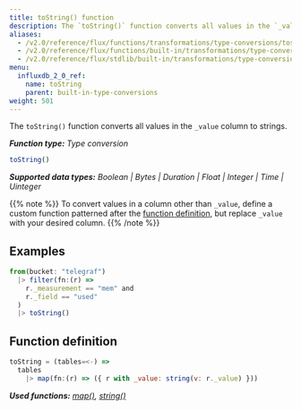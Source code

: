 ```yaml
---
title: toString() function
description: The `toString()` function converts all values in the `_value` column to strings.
aliases:
  - /v2.0/reference/flux/functions/transformations/type-conversions/tostring
  - /v2.0/reference/flux/functions/built-in/transformations/type-conversions/tostring/
  - /v2.0/reference/flux/stdlib/built-in/transformations/type-conversions/tostring
menu:
  influxdb_2_0_ref:
    name: toString
    parent: built-in-type-conversions
weight: 501
---
```


The `toString()` function converts all values in the `_value` column to strings.

_**Function type:** Type conversion_  

```js
toString()
```

_**Supported data types:** Boolean | Bytes | Duration | Float | Integer | Time | Uinteger_

{{% note %}}
To convert values in a column other than `_value`, define a custom function
patterned after the [function definition](#function-definition),
but replace `_value` with your desired column.
{{% /note %}}

## Examples
```js
from(bucket: "telegraf")
  |> filter(fn:(r) =>
    r._measurement == "mem" and
    r._field == "used"
  )
  |> toString()
```

## Function definition
```js
toString = (tables=<-) =>
  tables
    |> map(fn:(r) => ({ r with _value: string(v: r._value) }))
```

_**Used functions:**
[map()](/v2.0/reference/flux/stdlib/built-in/transformations/map),
[string()](/v2.0/reference/flux/stdlib/built-in/transformations/type-conversions/string)_
